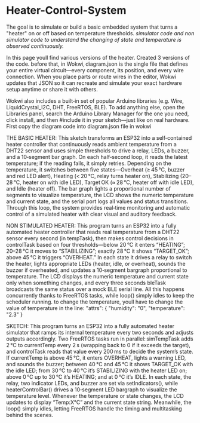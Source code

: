 # Heater-Control-System
The goal is to simulate or build a basic embedded system that turns a "heater" on or off based on temperature thresholds.
*simulator code and non simulator code to understand the changing of state and temperature is observed continuously.*

In this page youll find various versions of the heater. Created 3 versions of the code.
before that, in Wokwi, diagram.json is the single file that defines your entire virtual circuit—every component, its position, and every wire connection. When you place parts or route wires in the editor, Wokwi updates that JSON so it can recreate and simulate your exact hardware setup anytime or share it with others.

Wokwi also includes a built‑in set of popular Arduino libraries (e.g. Wire, LiquidCrystal_I2C, DHT, FreeRTOS, BLE). To add anything else, open the Libraries panel, search the Arduino Library Manager for the one you need, click install, and then #include it in your sketch—just like on real hardware.
First copy the diagram code into diagram.json file in wokwi

THE BASIC HEATER:
This sketch transforms an ESP32 into a self‐contained heater controller that continuously reads ambient temperature from a DHT22 sensor and uses simple thresholds to drive a relay, LEDs, a buzzer, and a 10‐segment bar graph. On each half‐second loop, it reads the latest temperature; if the reading fails, it simply retries. Depending on the temperature, it switches between five states—Overheat (≥ 45 °C, buzzer and red LED alert), Heating (< 20 °C, relay turns heater on), Stabilizing (20–28 °C, heater on with idle LED), Target OK (≈ 28 °C, heater off with idle LED), and Idle (heater off). The bar graph lights a proportional number of segments to visualize temperature, the LCD shows the numeric temperature and current state, and the serial port logs all values and status transitions. Through this loop, the system provides real‑time monitoring and automatic control of a simulated heater with clear visual and auditory feedback.

NON STIMULATED HEATER:
This program turns an ESP32 into a fully automated heater controller that reads real temperature from a DHT22 sensor every second (in tempTask), then makes control decisions in controlTask based on four thresholds—below 20 °C it enters “HEATING”; 20–28 °C it moves to “STABILIZING”; exactly 28 °C it shows “TARGET_OK”; above 45 °C it triggers “OVERHEAT.” In each state it drives a relay to switch the heater, lights appropriate LEDs (heater, idle, or overheat), sounds the buzzer if overheated, and updates a 10‑segment bargraph proportional to temperature. The LCD displays the numeric temperature and current state only when something changes, and every three seconds bleTask broadcasts the same status over a mock BLE serial line. All this happens concurrently thanks to FreeRTOS tasks, while loop() simply idles to keep the scheduler running. to change the temperature, youll have to change the value of temperature in the line:      "attrs": { "humidity": "0", "temperature": "2.3" } 

SKETCH:
This program turns an ESP32 into a fully automated heater simulator that ramps its internal temperature every two seconds and adjusts outputs accordingly. Two FreeRTOS tasks run in parallel: simTempTask adds 2 °C to currentTemp every 2 s (wrapping back to 0 if it exceeds the target), and controlTask reads that value every 200 ms to decide the system’s state. If currentTemp is above 45 °C, it enters OVERHEAT, lights a warning LED, and sounds the buzzer; between 40 °C and 45 °C it shows TARGET_OK with the idle LED; from 30 °C to 40 °C it’s STABILIZING with the heater LED on; above 0 °C up to 30 °C it’s HEATING; and at 0 °C it’s IDLE. In each state, the relay, two indicator LEDs, and buzzer are set via setIndicators(), while heaterControlBar() drives a 10‑segment LED bargraph to visualize the temperature level. Whenever the temperature or state changes, the LCD updates to display “Temp:X°C” and the current state string. Meanwhile, the loop() simply idles, letting FreeRTOS handle the timing and multitasking behind the scenes.
